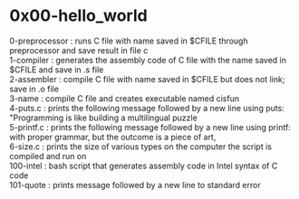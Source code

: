 # 0x00-hello_world

0-preprocessor : runs C file with name saved in $CFILE through preprocessor and save result in file c \
1-compiler     : generates the assembly code of C file with the name saved in $CFILE and save in .s file\
2-assembler    : compile C file with name saved in $CFILE but does not link; save in .o file\
3-name         : compile C file and creates executable named cisfun\
4-puts.c       : prints the following message followed by a new line using puts: "Programming is like building a multilingual puzzle\
5-printf.c     : prints the following message followed by a new line using printf: with proper grammar, but the outcome is a piece of art,\
6-size.c       : prints the size of various types on the computer the script is compiled and run on\
100-intel	: bash script that generates assembly code in Intel syntax of C code\
101-quote	: prints message followed by a new line to standard error
